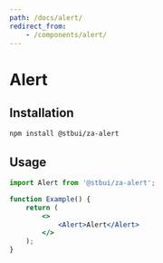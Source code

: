 ```yaml
---
path: /docs/alert/
redirect_from:
    - /components/alert/
---
```


# Alert

<carbon-ad></carbon-ad>

## Installation

```sh
npm install @stbui/za-alert
```

## Usage

```jsx
import Alert from '@stbui/za-alert';

function Example() {
    return (
        <>
            <Alert>Alert</Alert>
        </>
    );
}
```

